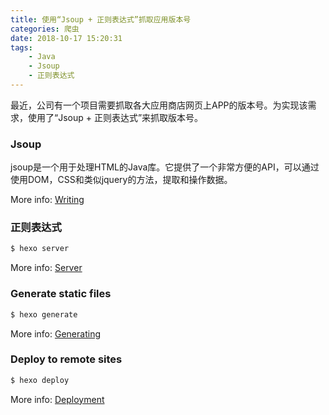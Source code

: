 ```yaml
---
title: 使用“Jsoup + 正则表达式”抓取应用版本号
categories: 爬虫
date: 2018-10-17 15:20:31
tags: 
    - Java
    - Jsoup
    - 正则表达式
---
```

最近，公司有一个项目需要抓取各大应用商店网页上APP的版本号。为实现该需求，使用了“Jsoup + 正则表达式”来抓取版本号。

### Jsoup

jsoup是一个用于处理HTML的Java库。它提供了一个非常方便的API，可以通过使用DOM，CSS和类似jquery的方法，提取和操作数据。



More info: [Writing](https://hexo.io/docs/writing.html)

### 正则表达式

``` bash
$ hexo server
```

More info: [Server](https://hexo.io/docs/server.html)

### Generate static files

``` bash
$ hexo generate
```

More info: [Generating](https://hexo.io/docs/generating.html)

### Deploy to remote sites

``` bash
$ hexo deploy
```

More info: [Deployment](https://hexo.io/docs/deployment.html)
<!--more-->